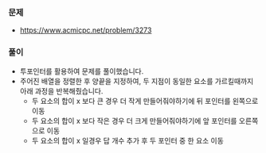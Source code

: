 ### 문제
- https://www.acmicpc.net/problem/3273


### 풀이

- 투포인터를 활용하여 문제를 풀이했습니다.
- 주어진 배열을 정렬한 후 양끝을 지정하여, 두 지점이 동일한 요소를 가르킬때까지 아래 과정을 반복해줬습니다.
    - 두 요소의 합이 x 보다 큰 경우 더 작게 만들어줘야하기에 뒤 포인터를 왼쪽으로 이동
    - 두 요소의 합이 x 보다 작은 경우 더 크게 만들어줘야하기에 앞 포인터를 오른쪽으로 이동
    - 두 요소의 합이 x 일경우 답 개수 추가 후 두 포인터 중 한 요소 이동